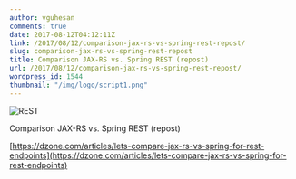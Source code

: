 ```yaml
---
author: vguhesan
comments: true
date: 2017-08-12T04:12:11Z
link: /2017/08/12/comparison-jax-rs-vs-spring-rest-repost/
slug: comparison-jax-rs-vs-spring-rest-repost
title: Comparison JAX-RS vs. Spring REST (repost) 
url: /2017/08/12/comparison-jax-rs-vs-spring-rest-repost/
wordpress_id: 1544
thumbnail: "/img/logo/script1.png"
---
```


![REST](/img/logo/script1.png)

Comparison JAX-RS vs. Spring REST (repost) 

[https://dzone.com/articles/lets-compare-jax-rs-vs-spring-for-rest-endpoints](https://dzone.com/articles/lets-compare-jax-rs-vs-spring-for-rest-endpoints)
